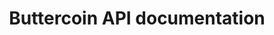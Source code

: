 ---
title: Buttercoin API documentation

language_tabs:
  - ruby
  - python
  - javascript
  - php

toc_footers:
  - <a href='https://www.buttercoin.com/#/api'>Sign Up for a Developer Key</a>

includes:
  - introduction
  - libraries
  - authentication
  - public
  - key
  - account
  - orders
  - transactions
  - errors

search: false
---